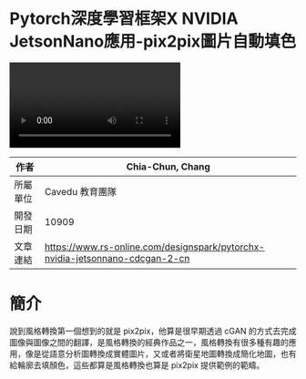 # Pytorch深度學習框架X NVIDIA JetsonNano應用-pix2pix圖片自動填色

![video](images/2_11_results_video.mp4)

| 作者 | Chia-Chun, Chang |
| ---- | ---|
| 所屬單位  | Cavedu 教育團隊 |
| 開發日期  | 10909 |
| 文章連結  | https://www.rs-online.com/designspark/pytorchx-nvidia-jetsonnano-cdcgan-2-cn |

# 簡介
說到風格轉換第一個想到的就是 pix2pix，他算是很早期透過 cGAN 的方式去完成圖像與圖像之間的翻譯，是風格轉換的經典作品之一，風格轉換有很多種有趣的應用，像是從語意分析圖轉換成實體圖片，又或者將衛星地圖轉換成簡化地圖，也有給輪廓去填顏色，這些都算是風格轉換也算是 pix2pix 提供範例的範疇。



